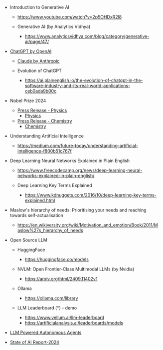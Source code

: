 
- Introduction to Generative AI
    - https://www.youtube.com/watch?v=2p5OHDxR2l8

    - Generative AI (by Analytics Vidhya)
        - https://www.analyticsvidhya.com/blog/category/generative-ai/page/47/

- [ChatGPT by OpenAI](https://en.wikipedia.org/wiki/ChatGPT)
    - [Claude by Anthropic](https://claude.ai/)

    - Evolution of ChatGPT
        - https://ai.plainenglish.io/the-evolution-of-chatgpt-in-the-software-industry-and-its-real-world-applications-ceb0ada9b00c

- Nobel Prize 2024
    - [Press Release - Physics](https://www.nobelprize.org/prizes/physics/2024/press-release/)
        - [Physics](https://mp.weixin.qq.com/s?__biz=Mzg2MTUyODU2NA==&mid=2247618630&idx=2&sn=b7f3fb451985909b197c92d4b769e178&chksm=cf82891afa1d02ab373549d4c5f376094675f55f58ed040947f15c994287c49302cee3f0594f&xtrack=1&scene=90&subscene=93&sessionid=1728469732&flutter_pos=0&clicktime=1728471133&enterid=1728471133&ascene=56&fasttmpl_type=0&fasttmpl_fullversion=7417973-en_US-zip&fasttmpl_flag=0&realreporttime=1728471133924&devicetype=android-34&version=28003146&nettype=WIFI&lang=en&session_us=gh_d2cbb5c10a3c&countrycode=US&exportkey=n_ChQIAhIQuXVimvrewkIKRyoRCOqMTBLuAQIE97dBBAEAAAAAAA0bBS7dpNYAAAAOpnltbLcz9gKNyK89dVj0xWcwlMiaU7In7h%2BwYA7YcPVMqeLH%2FmM8N%2FT6GTcVtDDso87nzvXjeW7NtCUA5ghnfvVBc92IqYfWDOXMYcSQ%2FPu2XXfpCnbrtDdyzOpbTdEiasPdvyZN5MqEThhMIXYkIYxkfqvCYH2uHyFKvd%2BIlm4d9jCT%2FCHBYZatXIZSRUzsCDzI5709B2cyzuxdwLH%2FkvN3PuV5fAzvl4J5Ec2Gm2g18b8DeEFKLsM0S%2Ft%2FrylzQcrjVDv9GMKr02eTuGN5RSjXarmehVA%3D&pass_ticket=G4WbcvAJ%2FJQzjxOBppC1UV5%2Fq4YGVrg52XbhAcXR4E1Ea3ZUI5epl80o%2BNNZkcDF&wx_header=3)
    - [Press Release - Chemistry](https://www.nobelprize.org/prizes/chemistry/2024/press-release/)
        - [Chemistry](https://mp.weixin.qq.com/s?__biz=MzIyNDA2NTI4Mg==&mid=2655543810&idx=1&sn=865a076550437b86365af9579859dfc3&chksm=f278d576ea3a047aff229fc5c9830bfa0f3a9873093a28ea4d33a32ee75ed0376a746a34a6df&mpshare=1&srcid=1009qYYbrJAzrni89HwRUiEJ&sharer_shareinfo=04abc5889f566a98da62cb2a1dd56f65&sharer_shareinfo_first=42463100d5d5abe7c91e1c0288f8262c&from=timeline&scene=2&subscene=2&clicktime=1728471757&enterid=1728471757&sessionid=0&ascene=2&fasttmpl_type=0&fasttmpl_fullversion=7417973-en_US-zip&fasttmpl_flag=0&realreporttime=1728471757172&devicetype=android-34&version=28003146&nettype=WIFI&lang=en&countrycode=US&exportkey=n_ChQIAhIQNX94YE8%2FU%2FeTUYHIcb0KmxLrAQIE97dBBAEAAAAAAAMjM71PGKIAAAAOpnltbLcz9gKNyK89dVj0Un%2BMbSxFztZ8wBN4WtaDjVGJq4S0yOtHp3BKUUI%2Fr2W%2B0kss%2BzNS2nfSqcCcjVyqcyKaO%2B2ORF38jTjC7oy8dNLvFcSLLZm4p8B5r4Hr%2BXuoswmhRs%2FDQnLFh%2BTHqQLPHFhiQmAGUTkWO9yGq92tgY%2FkdZCgxTBhlCFGa22fA655JKj3%2BJ1AwcOfJDTPTcwIKYrSKMbrjmntLuRed%2F1HJBDKA9SteJFIhWXhMLnAa%2FJ%2BEMoN5QMr8kBaVaEn2xV7Qx%2BTRRo%3D&pass_ticket=QVKesnowE8ya3r4kR61ampWueT%2FKQmPCXsYkK7ti8ahNGsthBinq8PX9eQaXeNmB&wx_header=3)

- Understanding Artificial Intelligence
    - https://medium.com/future-today/understanding-artificial-intelligence-f800b51c767f


- Deep Learning Neural Networks Explained in Plain English
    - https://www.freecodecamp.org/news/deep-learning-neural-networks-explained-in-plain-english/

    - Deep Learning Key Terms Explained
        - https://www.kdnuggets.com/2016/10/deep-learning-key-terms-explained.html


- Maslow's hierarchy of needs:
Prioritising your needs and reaching towards self-actualisation
    - https://en.wikiversity.org/wiki/Motivation_and_emotion/Book/2011/Maslow%27s_hierarchy_of_needs


- Open Source LLM
    - HuggingFace
        - https://huggingface.co/models

    - NVLM: Open Frontier-Class Multimodal LLMs (by Nvidia)
        - https://arxiv.org/html/2409.11402v1


    - Ollama
        - https://ollama.com/library

    - LLM Leaderboard (*) - demo
        - https://www.vellum.ai/llm-leaderboard
        - https://artificialanalysis.ai/leaderboards/models

- [LLM Powered Autonomous Agents](https://lilianweng.github.io/posts/2023-06-23-agent/)

- [State of AI Report-2024](https://docs.google.com/presentation/d/1GmZmoWOa2O92BPrncRcTKa15xvQGhq7g4I4hJSNlC0M/preview?slide=id.g24daeb7f4f0_0_3435)